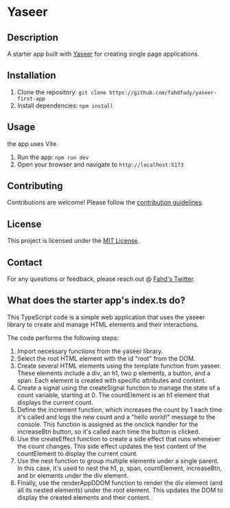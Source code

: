 # Yaseer

## Description

A starter app built with [Yaseer](https://github.com/fahdfady/yaseer) for creating single page applications.

## Installation

1. Clone the repository: `git clone https://github.com/fahdfady/yaseer-first-app`
2. Install dependencies: `npm install`

## Usage
the app uses Vite
1. Run the app: `npm run dev`
2. Open your browser and navigate to `http://localhost:5173`

## Contributing

Contributions are welcome! Please follow the [contribution guidelines](CONTRIBUTING.md).

## License

This project is licensed under the [MIT License](LICENSE).

## Contact

For any questions or feedback, please reach out @ [Fahd's Twitter](https://twitter.com/fahddevv).

## What does the starter app's index.ts do?

This TypeScript code is a simple web application that uses the yaseer library to create and manage HTML elements and their interactions.

The code performs the following steps:

1. Import necessary functions from the yaseer library.
2. Select the root HTML element with the id "root" from the DOM.
3. Create several HTML elements using the template function from yaseer. These elements include a div, an h1, two p elements, a button, and a span. Each element is created with specific attributes and content.
4. Create a signal using the createSignal function to manage the state of a count variable, starting at 0. The countElement is an h1 element that displays the current count.
5. Define the increment function, which increases the count by 1 each time it's called and logs the new count and a "hello world!" message to the console. This function is assigned as the onclick handler for the increaseBtn button, so it's called each time the button is clicked.
6. Use the createEffect function to create a side effect that runs whenever the count changes. This side effect updates the text content of the countElement to display the current count.
7. Use the nest function to group multiple elements under a single parent. In this case, it's used to nest the h1, p, span, countElement, increaseBtn, and br elements under the div element.
8. Finally, use the renderAppDDOM function to render the div element (and all its nested elements) under the root element. This updates the DOM to display the created elements and their content.
